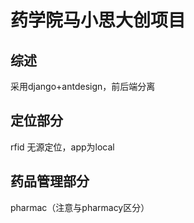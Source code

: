 # 药学院马小思大创项目
## 综述
采用django+antdesign，前后端分离

## 定位部分
rfid 无源定位，app为local

## 药品管理部分
pharmac（注意与pharmacy区分）